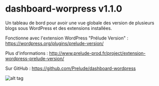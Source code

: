 # dashboard-worpress v1.1.0
Un tableau de bord pour avoir une vue globale des version de plusieurs blogs sous WordPress et des extensions installées.

Fonctionne avec l'extension WordPress "Prélude Version" : https://wordpress.org/plugins/prelude-version/

Plus d'informations : http://www.prelude-prod.fr/project/extension-wordpress-prelude-version/

Sur GitHub : https://github.com/Prelude/dashboard-wordpress


![alt tag](http://www.prelude-prod.fr/wp-content/uploads/2015/12/blog-1.png)
